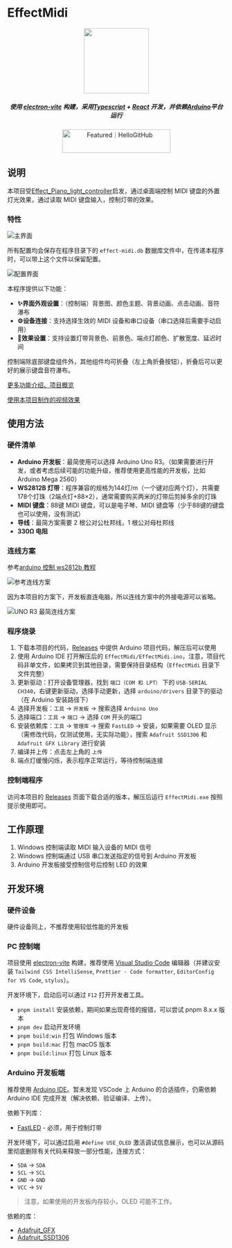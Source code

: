 # EffectMidi

<p align="center"><img src="./resources/EffectMidi_1024.png" width="150px"/></p

<em><h5 align="center">使用 <a href="https://electron-vite.org/">electron-vite</a> 构建，采用<a href="https://www.typescriptlang.org/">Typescript</a> + <a href="https://react.dev/">React</a> 开发，并依赖<a href="https://www.arduino.cc/">Arduino</a>平台运行</h5></em>

<p align="center"><a href="https://hellogithub.com/repository/3c563d54a4aa4512bb64a1b0b28c362b" target="_blank"><img src="https://abroad.hellogithub.com/v1/widgets/recommend.svg?rid=3c563d54a4aa4512bb64a1b0b28c362b&claim_uid=NyZTYxnBd92biCK" alt="Featured｜HelloGitHub" style="width: 250px; height: 54px;" width="250" height="54" /></a></p>

## 说明

本项目受[Effect_Piano_light_controller](https://github.com/esun-z/Effect_Piano_light_controller)启发，通过桌面端控制 MIDI 键盘的外置灯光效果，通过读取 MIDI 键盘输入，控制灯带的效果。

### 特性

![主界面](./doc/main.jpg)

所有配置均会保存在程序目录下的 `effect-midi.db` 数据库文件中，在传递本程序时，可以带上这个文件以保留配置。

![配置界面](./doc/effect.jpg)

本程序提供以下功能：

+ **✨界面外观设置**：（控制端）背景图、颜色主题、背景动画、点击动画、音符瀑布
+ **⚙️设备连接**：支持选择生效的 MIDI 设备和串口设备（串口选择后需要手动启用）
+ **🌈效果设置**：支持设置灯带背景色、前景色、端点灯颜色、扩散宽度、延迟时间

控制端除底部键盘组件外，其他组件均可折叠（左上角折叠按钮），折叠后可以更好的展示键盘音符瀑布。

[更多功能介绍、项目概览](https://mori.plus/archives/effect-midi-01)

[使用本项目制作的视频效果](https://www.bilibili.com/video/BV1D4ZFYqEaF/?share_source=copy_web&vd_source=a5261a3226919a8b0f0b47bb707e4e71)

## 使用方法

### 硬件清单

- **Arduino 开发板**：最简使用可以选择 Arduino Uno R3。（如果需要进行开发，或者考虑后续可能的功能升级，推荐使用更高性能的开发板，比如 Arduino Mega 2560）
- **WS2812B 灯带**：程序兼容的规格为144灯/m（一个键对应两个灯），共需要178个灯珠（2端点灯+88×2），通常需要购买两米的灯带后剪掉多余的灯珠
- **MIDI 键盘**：88键 MIDI 键盘，可以是电子琴、MIDI 键盘等（少于88键的键盘也可以使用，没有测试）
- **导线**：最简方案需要 2 根公对公杜邦线，1 根公对母杜邦线
- **330Ω 电阻**

### 连线方案

参考[arduino 控制 ws2812b 教程](https://howtomechatronics.com/tutorials/arduino/how-to-control-ws2812b-individually-addressable-leds-using-arduino/)

![参考连线方案](https://howtomechatronics.com/wp-content/uploads/2018/01/How-to-Connect-WS2812B-LEDs-and-Arduino-Circuit-Schematic-1024x410.png?ezimgfmt=ng:webp/ngcb2)

因为本项目的方案下，开发板直连电脑，所以连线方案中的外接电源可以省略。

![UNO R3 最简连线方案](./doc/line_uno_r3.jpg)

### 程序烧录

1. 下载本项目的代码，[Releases](https://github.com/ChiruMori/EffectMidi/releases) 中提供 Arduino 项目代码，解压后可以使用
2. 使用 Arduino IDE 打开解压后的 `EffectMidi/EffectMidi.ino`，注意，项目代码非单文件，如果拷贝到其他目录，需要保持目录结构（`EffectMidi` 目录下文件完整）
3. 更新驱动：打开设备管理器，找到 `端口（COM 和 LPT）` 下的 `USB-SERIAL CH340`，右键更新驱动，选择手动更新，选择 `arduino/drivers` 目录下的驱动（在 Arduino 安装路径下）
4. 选择开发板：`工具` -> `开发板` -> 搜索选择 `Arduino Uno`
5. 选择端口：`工具` -> `端口` -> 选择 `COM` 开头的端口
6. 安装依赖库：`工具` -> `管理库` -> 搜索 `FastLED` -> 安装，如果需要 OLED 显示（需修改代码，仅测试使用，无实际功能），搜索 `Adafruit SSD1306` 和 `Adafruit GFX Library` 进行安装
7. 编译并上传：点击左上角的 `上传`
8. 端点灯缓慢闪烁，表示程序正常运行，等待控制端连接

### 控制端程序

访问本项目的 [Releases](https://github.com/ChiruMori/EffectMidi/releases) 页面下载合适的版本，解压后运行 `EffectMidi.exe` 按照提示使用即可。

## 工作原理

1. Windows 控制端读取 MIDI 输入设备的 MIDI 信号
2. Windows 控制端通过 USB 串口发送指定的信号到 Arduino 开发板
3. Arduino 开发板接受控制信号后控制 LED 的效果

## 开发环境

### 硬件设备

硬件设备同上，不推荐使用较低性能的开发板

### PC 控制端

项目使用 [electron-vite](https://electron-vite.org/config/) 构建，推荐使用 [Visual Studio Code](https://code.visualstudio.com/) 编辑器（并建议安装 `Tailwind CSS IntelliSense`, `Prettier - Code formatter`, `EditorConfig for VS Code`, `stylus`）。

开发环境下，启动后可以通过 `F12` 打开开发者工具。

- `pnpm install` 安装依赖，期间如果出现奇怪的报错，可以尝试 pnpm 8.x.x 版本
- `pnpm dev` 启动开发环境
- `pnpm build:win` 打包 Windows 版本
- `pnpm build:mac` 打包 macOS 版本
- `pnpm build:linux` 打包 Linux 版本

### Arduino 开发板端

推荐使用 [Arduino IDE](https://www.arduino.cc/en/software)。暂未发现 VSCode 上 Arduino 的合适插件，仍需依赖 Arduino IDE 完成开发（解决依赖、验证编译、上传）。

依赖下列库：

- [FastLED](https://fastled.io/) - 必须，用于控制灯带

开发环境下，可以通过启用 `#define USE_OLED` 激活调试信息展示，也可以从源码里彻底删除有关代码来释放一部分性能，连接方式：

+ `SDA` -> `SDA`
+ `SCL` -> `SCL`
+ `GND` -> `GND`
+ `VCC` -> `5V`

> 注意，如果使用的开发板内存较小，OLED 可能不工作。

依赖的库：

- [Adafruit_GFX](https://github.com/adafruit/Adafruit-GFX-Library)
- [Adafruit_SSD1306](https://github.com/adafruit/Adafruit_SSD1306)

